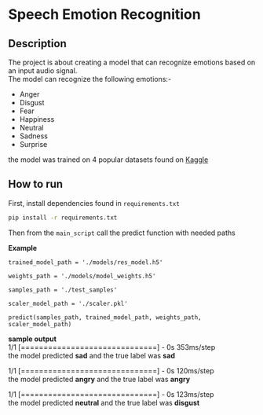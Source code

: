 # Speech Emotion Recognition 

 
## **Description**   
The project is about creating a model that can recognize emotions based on an input audio signal. <br />
The model can recognize the following emotions:-
- Anger
- Disgust
- Fear
- Happiness
- Neutral
- Sadness
- Surprise

the model was trained on 4 popular datasets found on 
[Kaggle](https://www.kaggle.com/datasets/dmitrybabko/speech-emotion-recognition-en)

## **How to run**   
First, install dependencies found in `requirements.txt`


```bash   
pip install -r requirements.txt
 ```
Then
from the `main_script` call the predict function with needed paths


**Example**

```
trained_model_path = './models/res_model.h5'

weights_path = './models/model_weights.h5'

samples_path = './test_samples'

scaler_model_path = './scaler.pkl'

predict(samples_path, trained_model_path, weights_path, scaler_model_path)

```

**sample output** <br />
1/1 [==============================] - 0s 353ms/step  <br />
the model predicted  **sad**  and the true label was  **sad**  <br />

1/1 [==============================] - 0s 120ms/step <br />
the model predicted  **angry**  and the true label was  **angry**  <br />

1/1 [==============================] - 0s 123ms/step <br />
the model predicted  **neutral**  and the true label was  **disgust** <br />

